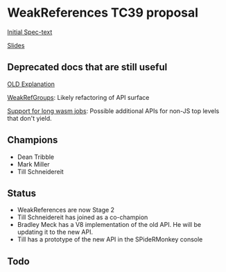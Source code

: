# WeakReferences TC39 proposal

[Initial Spec-text](https://github.com/tc39/proposal-weakrefs/blob/master/specs/spec.md)

[Slides](https://github.com/tc39/proposal-weakrefs/blob/master/specs/Weak%20References%20for%20EcmaScript.pdf)

## Deprecated docs that are still useful

[OLD Explanation](https://github.com/tc39/proposal-weakrefs/blob/master/specs/weakrefs.md)

[WeakRefGroups](https://github.com/tc39/proposal-weakrefs/wiki/WeakRefGroups): Likely refactoring of API surface

[Support for long wasm jobs](https://github.com/tc39/proposal-weakrefs/wiki/Support-for-long-wasm-jobs): Possible additional APIs for non-JS top levels that don't yield.

## Champions

* Dean Tribble
* Mark Miller
* Till Schneidereit 

## Status

* WeakReferences are now Stage 2
* Till Schneidereit has joined as a co-champion
* Bradley Meck has a V8 implementation of the old API. He will be updating it to the new API.
* Till has a prototype of the new API in the SPideRMonkey console


## Todo